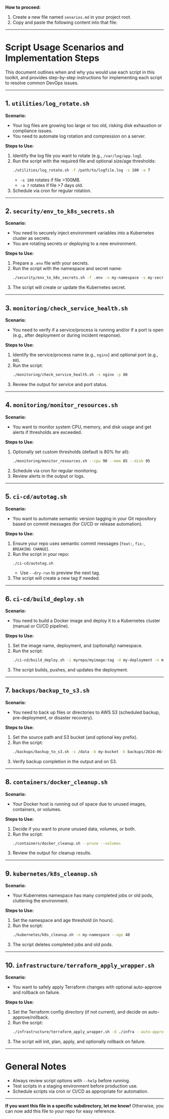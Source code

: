 **How to proceed:**
1. Create a new file named `senarios.md` in your project root.
2. Copy and paste the following content into that file:

---

# Script Usage Scenarios and Implementation Steps

This document outlines when and why you would use each script in this toolkit, and provides step-by-step instructions for implementing each script to resolve common DevOps issues.

---

## 1. `utilities/log_rotate.sh`
**Scenario:**
- Your log files are growing too large or too old, risking disk exhaustion or compliance issues.
- You need to automate log rotation and compression on a server.

**Steps to Use:**
1. Identify the log file you want to rotate (e.g., `/var/log/app.log`).
2. Run the script with the required file and optional size/age thresholds:
   ```bash
   ./utilities/log_rotate.sh -f /path/to/logfile.log -s 100 -a 7
   ```
   - `-s 100` rotates if file >100MB.
   - `-a 7` rotates if file >7 days old.
3. Schedule via cron for regular rotation.

---

## 2. `security/env_to_k8s_secrets.sh`
**Scenario:**
- You need to securely inject environment variables into a Kubernetes cluster as secrets.
- You are rotating secrets or deploying to a new environment.

**Steps to Use:**
1. Prepare a `.env` file with your secrets.
2. Run the script with the namespace and secret name:
   ```bash
   ./security/env_to_k8s_secrets.sh -f .env -n my-namespace -s my-secret
   ```
3. The script will create or update the Kubernetes secret.

---

## 3. `monitoring/check_service_health.sh`
**Scenario:**
- You need to verify if a service/process is running and/or if a port is open (e.g., after deployment or during incident response).

**Steps to Use:**
1. Identify the service/process name (e.g., `nginx`) and optional port (e.g., `80`).
2. Run the script:
   ```bash
   ./monitoring/check_service_health.sh -s nginx -p 80
   ```
3. Review the output for service and port status.

---

## 4. `monitoring/monitor_resources.sh`
**Scenario:**
- You want to monitor system CPU, memory, and disk usage and get alerts if thresholds are exceeded.

**Steps to Use:**
1. Optionally set custom thresholds (default is 80% for all):
   ```bash
   ./monitoring/monitor_resources.sh --cpu 90 --mem 85 --disk 95
   ```
2. Schedule via cron for regular monitoring.
3. Review alerts in the output or logs.

---

## 5. `ci-cd/autotag.sh`
**Scenario:**
- You want to automate semantic version tagging in your Git repository based on commit messages (for CI/CD or release automation).

**Steps to Use:**
1. Ensure your repo uses semantic commit messages (`feat:`, `fix:`, `BREAKING CHANGE`).
2. Run the script in your repo:
   ```bash
   ./ci-cd/autotag.sh
   ```
   - Use `--dry-run` to preview the next tag.
3. The script will create a new tag if needed.

---

## 6. `ci-cd/build_deploy.sh`
**Scenario:**
- You need to build a Docker image and deploy it to a Kubernetes cluster (manual or CI/CD pipeline).

**Steps to Use:**
1. Set the image name, deployment, and (optionally) namespace.
2. Run the script:
   ```bash
   ./ci-cd/build_deploy.sh -i myrepo/myimage:tag -d my-deployment -n my-namespace
   ```
3. The script builds, pushes, and updates the deployment.

---

## 7. `backups/backup_to_s3.sh`
**Scenario:**
- You need to back up files or directories to AWS S3 (scheduled backup, pre-deployment, or disaster recovery).

**Steps to Use:**
1. Set the source path and S3 bucket (and optional key prefix).
2. Run the script:
   ```bash
   ./backups/backup_to_s3.sh -s /data -b my-bucket -k backups/2024-06-01
   ```
3. Verify backup completion in the output and on S3.

---

## 8. `containers/docker_cleanup.sh`
**Scenario:**
- Your Docker host is running out of space due to unused images, containers, or volumes.

**Steps to Use:**
1. Decide if you want to prune unused data, volumes, or both.
2. Run the script:
   ```bash
   ./containers/docker_cleanup.sh --prune --volumes
   ```
3. Review the output for cleanup results.

---

## 9. `kubernetes/k8s_cleanup.sh`
**Scenario:**
- Your Kubernetes namespace has many completed jobs or old pods, cluttering the environment.

**Steps to Use:**
1. Set the namespace and age threshold (in hours).
2. Run the script:
   ```bash
   ./kubernetes/k8s_cleanup.sh -n my-namespace --age 48
   ```
3. The script deletes completed jobs and old pods.

---

## 10. `infrastructure/terraform_apply_wrapper.sh`
**Scenario:**
- You want to safely apply Terraform changes with optional auto-approve and rollback on failure.

**Steps to Use:**
1. Set the Terraform config directory (if not current), and decide on auto-approve/rollback.
2. Run the script:
   ```bash
   ./infrastructure/terraform_apply_wrapper.sh -d ./infra --auto-approve --rollback
   ```
3. The script will init, plan, apply, and optionally rollback on failure.

---

# General Notes
- Always review script options with `--help` before running.
- Test scripts in a staging environment before production use.
- Schedule scripts via cron or CI/CD as appropriate for automation.

---

**If you want this file in a specific subdirectory, let me know!** Otherwise, you can now add this file to your repo for easy reference.